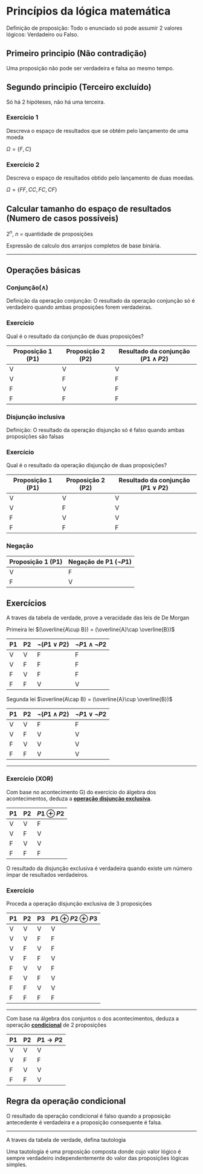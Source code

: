 # Princípios da lógica matemática

Definição de proposição: Todo o enunciado só pode assumir 2 valores lógicos: Verdadeiro ou Falso.

## Primeiro principio (Não contradição)

Uma proposição não pode ser verdadeira e falsa ao mesmo tempo.

## Segundo principio (Terceiro excluído)

Só há 2 hipóteses, não há uma terceira.



### Exercício 1

Descreva o espaço de resultados que se obtém pelo lançamento de uma moeda 

$\Omega = \{F,C\}$

### Exercício 2

Descreva o espaço de resultados obtido pelo lançamento de duas moedas.

$\Omega = \{FF,CC,FC,CF\}$



## Calcular tamanho do espaço de resultados (Numero de casos possíveis)

$2^n$, $n$ = quantidade de proposições

Expressão de calculo dos arranjos completos de base binária.

------------------------------------

## Operações básicas

### Conjunção($\wedge$)

Definição da operação conjunção: O resultado da operação conjunção só é verdadeiro quando ambas proposições forem verdadeiras.

### Exercício

Qual é o resultado da conjunção de duas proposições?

| Proposição 1 (P1) | Proposição 2 (P2) | Resultado da conjunção ($P1 \wedge P2$) |
| ----------------- | ----------------- | ------------------------------------- |
| V                 | V                 | V                                     |
| V                 | F                 | F                                     |
| F                 | V                 | F                                     |
| F                 | F                 | F                                     |

### Disjunção inclusiva

Definição:  O resultado da operação disjunção só é falso quando ambas proposições são falsas

### Exercício

Qual é o resultado da operação disjunção de duas proposições?

| Proposição 1 (P1) | Proposição 2 (P2) | Resultado da conjunção ($P1 \vee P2$) |
| ----------------- | ----------------- | ------------------------------------ |
| V                 | V                 | V                                    |
| V                 | F                 | V                                    |
| F                 | V                 | V                                    |
| F                 | F                 | F                                    |

### Negação

| Proposição 1 (P1) | Negação de P1 ($\neg P1$) |
| ----------------- | ------------------------- |
| V                 | F                         |
| F                 | V                         |



## Exercícios

A traves da tabela de verdade, prove a veracidade das leis de De Morgan

Primeira lei $(\overline{A\cup B}) = (\overline{A}\cap \overline{B})$

| P1   | P2   | **$\neg(P1\vee P2)$** | $\neg P1 \wedge \neg P2$ |
| ---- | ---- | -------------------- | ---------------------- |
| V    | V    | F                    | F                      |
| V    | F    | F                    | F                      |
| F    | V    | F                    | F                      |
| F    | F    | V                    | V                      |

Segunda lei $\overline{A\cap B} = (\overline{A}\cup \overline{B})$

| P1   | P2   | **$\neg(P1\wedge P2)$** | $\neg P1 \vee \neg P2$ |
| ---- | ---- | --------------------- | --------------------- |
| V    | V    | F                     | F                     |
| V    | F    | V                     | V                     |
| F    | V    | V                     | V                     |
| F    | F    | V                     | V                     |

-----------------------

### Exercício (XOR)

Com base no acontecimento G) do exercício do álgebra dos acontecimentos, deduza a **<u>operação disjunção exclusiva</u>**.

| P1   | P2   | **$P1\oplus P2$** |
| ---- | ---- | ----------------- |
| V    | V    | F                 |
| V    | F    | V                 |
| F    | V    | V                 |
| F    | F    | F                 |



O resultado da disjunção exclusiva é verdadeira quando existe um número ímpar de resultados verdadeiros.

### Exercício

Proceda a operação disjunção exclusiva de 3 proposições

| P1   | P2   | P3   | $P1\oplus P2 \oplus P3$ |
| ---- | ---- | ---- | ----------------------- |
| V    | V    | V    | V                       |
| V    | V    | F    | F                       |
| V    | F    | V    | F                       |
| V    | F    | F    | V                       |
| F    | V    | V    | F                       |
| F    | V    | F    | V                       |
| F    | F    | V    | V                       |
| F    | F    | F    | F                       |

-----------------------

Com base na álgebra dos conjuntos o dos acontecimentos, deduza a operação **<u>condicional</u>** de 2 proposições

| P1   | P2   | $P1 \rightarrow P2$ |
| ---- | ---- | -------------------- |
| V    | V    | V                    |
| V    | F    | F                    |
| F    | V    | V                    |
| F    | F    | V                    |

## Regra da operação condicional

O resultado da operação condicional é falso quando a proposição antecedente é verdadeira e a proposição consequente é falsa.

-------------------------

A traves da tabela de verdade, defina tautologia

Uma tautologia é uma proposição composta donde cujo valor lógico é sempre verdadeiro independentemente do valor das proposições lógicas simples.

